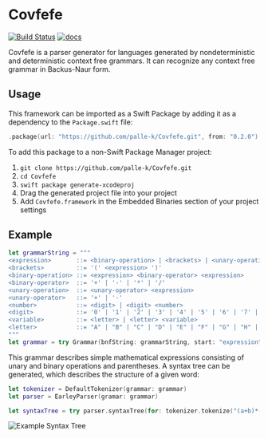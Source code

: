 # Covfefe

[![Build Status](https://travis-ci.org/palle-k/Covfefe.svg?branch=master)](https://travis-ci.org/palle-k/Covfefe)
[![docs](https://cdn.rawgit.com/palle-k/Covfefe/66add420af3ce1801629d72ef0eedb9a30af584b/docs/badge.svg)](https://palle-k.github.io/Covfefe/)

Covfefe is a parser generator for languages generated by nondeterministic and deterministic context free grammars.
It can recognize any context free grammar in Backus-Naur form.

## Usage

This framework can be imported as a Swift Package by adding it as a dependency to the `Package.swift` file:
```swift
.package(url: "https://github.com/palle-k/Covfefe.git", from: "0.2.0")
```

To add this package to a non-Swift Package Manager project:

1. `git clone https://github.com/palle-k/Covfefe.git`
2. `cd Covfefe`
3. `swift package generate-xcodeproj`
4. Drag the generated project file into your project
5. Add `Covfefe.framework` in the Embedded Binaries section of your project settings

## Example

```swift
let grammarString = """
<expression>       ::= <binary-operation> | <brackets> | <unary-operation> | <number> | <variable>
<brackets>         ::= '(' <expression> ')'
<binary-operation> ::= <expression> <binary-operator> <expression>
<binary-operator>  ::= '+' | '-' | '*' | '/'
<unary-operation>  ::= <unary-operator> <expression>
<unary-operator>   ::= '+' | '-'
<number>           ::= <digit> | <digit> <number>
<digit>            ::= '0' | '1' | '2' | '3' | '4' | '5' | '6' | '7' | '8' | '9'
<variable>         ::= <letter> | <letter> <variable>
<letter>           ::= "A" | "B" | "C" | "D" | "E" | "F" | "G" | "H" | "I" | "J" | "K" | "L" | "M" | "N" | "O" | "P" | "Q" | "R" | "S" | "T" | "U" | "V" | "W" | "X" | "Y" | "Z" | "a" | "b" | "c" | "d" | "e" | "f" | "g" | "h" | "i" | "j" | "k" | "l" | "m" | "n" | "o" | "p" | "q" | "r" | "s" | "t" | "u" | "v" | "w" | "x" | "y" | "z"
"""
let grammar = try Grammar(bnfString: grammarString, start: "expression")
```

This grammar describes simple mathematical expressions consisting of unary and binary operations and parentheses.
A syntax tree can be generated, which describes the structure of a given word:

 ```swift
 let tokenizer = DefaultTokenizer(grammar: grammar)
 let parser = EarleyParser(gramar: grammar)
 
 let syntaxTree = try parser.syntaxTree(for: tokenizer.tokenize("(a+b)*(-c)"))
 ```

![Example Syntax Tree](https://raw.githubusercontent.com/palle-k/Covfefe/master/example-syntax-tree.png)


